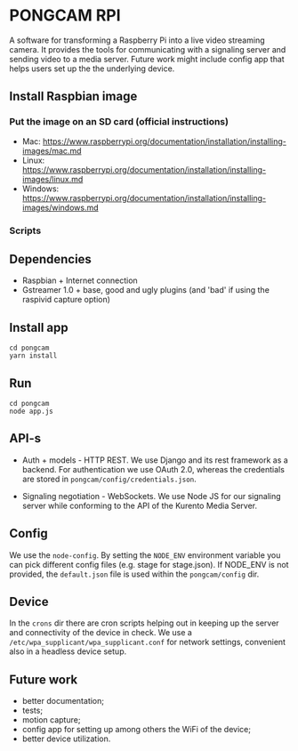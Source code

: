 # PONGCAM RPI

A software for transforming a Raspberry Pi into a live video streaming camera. It provides the tools for communicating with a signaling server and sending video to a media server. Future work might include config app that helps users set up the the underlying device. 

## Install Raspbian image

### Put the image on an SD card (official instructions)
- Mac: https://www.raspberrypi.org/documentation/installation/installing-images/mac.md
- Linux: https://www.raspberrypi.org/documentation/installation/installing-images/linux.md
- Windows: https://www.raspberrypi.org/documentation/installation/installing-images/windows.md

### Scripts


## Dependencies

- Raspbian + Internet connection
- Gstreamer 1.0 + base, good and ugly plugins (and 'bad' if using the raspivid capture option)

## Install app

	cd pongcam
	yarn install


## Run

	cd pongcam
	node app.js  


## API-s

- Auth + models - HTTP REST. We use Django and its rest framework as a backend. For authentication we use OAuth 2.0, whereas the credentials are stored in `pongcam/config/credentials.json`.

- Signaling negotiation - WebSockets. We use Node JS for our signaling server while conforming to the API of the Kurento Media Server.


## Config

We use the `node-config`. By setting the `NODE_ENV` environment variable you can pick different config files (e.g. stage for stage.json). If NODE_ENV is not provided, the `default.json` file is used within the `pongcam/config` dir.


## Device

In the `crons` dir there are cron scripts helping out in keeping up the server and connectivity of the device in check. We use a `/etc/wpa_supplicant/wpa_supplicant.conf` for network settings, convenient also in a headless device setup. 


## Future work

- better documentation;
- tests;
- motion capture;
- config app for setting up among others the WiFi of the device;
- better device utilization. 

